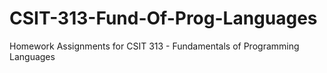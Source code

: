 # CSIT-313-Fund-Of-Prog-Languages
Homework Assignments for CSIT 313 - Fundamentals of Programming Languages
